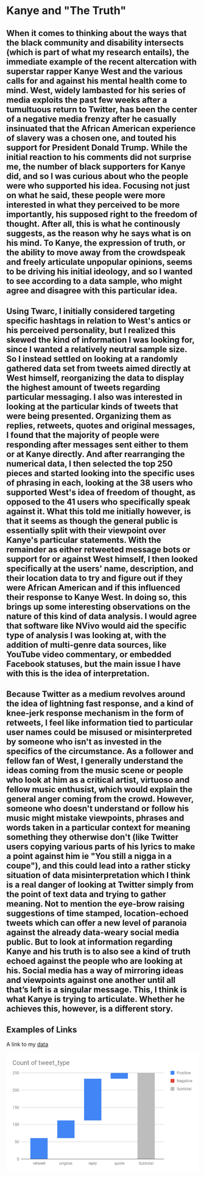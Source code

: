 # Kanye and "The Truth" 

## When it comes to thinking about the ways that the black community and disability intersects (which is part of what my research entails), the immediate example of the recent altercation with superstar rapper Kanye West and the various calls for and against his mental health come to mind. West, widely lambasted for his series of media exploits the past few weeks after a tumultuous return to Twitter, has been the center of a negative media frenzy after he casually insinuated that the African American experience of slavery was a chosen one, and touted his support for President Donald Trump. While the initial reaction to his comments did not surprise me, the number of black supporters for Kanye did, and so I was curious about who the people were who supported his idea. Focusing not just on what he said, these people were more interested in what they perceived to be more importantly, his supposed right to the freedom of thought. After all, this is what he continously suggests, as the reason why he says what is on his mind. To Kanye, the expression of truth, or the ability to move away from the crowdspeak and freely articulate unpopular opinions, seems to be driving his initial ideology, and so I wanted to see according to a data sample, who might agree and disagree with this particular idea. 

## Using Twarc, I initially considered targeting specific hashtags in relation to West's antics or his perceived personality, but I realized this skewed the kind of information I was looking for, since I wanted a relatively neutral sample size. So I instead settled on looking at a randomly gathered data set from tweets aimed directly at West himself, reorganizing the data to display the highest amount of tweets regarding particular messaging. I also was interested in looking at the particular kinds of tweets that were being presented. Organizing them as replies, retweets, quotes and original messages, I found that the majority of people were responding after messages sent either to them or at Kanye directly. And after rearranging the numerical data, I then selected the top 250 pieces and started looking into the specific uses of phrasing in each, looking at the 38 users who supported West's idea of freedom of thought, as opposed to the 41 users who specifically speak against it. What this told me initially however, is that it seems as though the general public is essentially split with their viewpoint over Kanye's particular statements. With the remainder as either retweeted message bots or support for or against West himself, I then looked specifically at the users' name, description, and their location data to try and figure out if they were African American and if this influenced their response to Kanye West. In doing so, this brings up some interesting observations on the nature of this kind of data analysis. I would agree that software like NVivo would aid the specific type of analysis I was looking at, with the addition of multi-genre data sources, like YouTube video commentary, or embedded Facebook statuses, but the main issue I have with this is the idea of interpretation. 

## Because Twitter as a medium revolves around the idea of lightning fast response, and a kind of knee-jerk response mechanism in the form of retweets, I feel like information tied to particular user names could be misused or misinterpreted by someone who isn't as invested in the specifics of the circumstance. As a follower and fellow fan of West, I generally understand the ideas coming from the music scene or people who look at him as a critical artist, virtuoso and fellow music enthusist, which would explain the general anger coming from the crowd. However, someone who doesn't understand or follow his music might mistake viewpoints, phrases and words taken in a particular context for meaning something they otherwise don't (like Twitter users copying various parts of his lyrics to make a point against him ie "You still a nigga in a coupe"), and this could lead into a rather sticky situation of data misinterpretation which I think is a real danger of looking at Twitter simply from the point of text data and trying to gather meaning. Not to mention the eye-brow raising suggestions of time stamped, location-echoed tweets which can offer a new level of paranoia against the already data-weary social media public. But to look at information regarding Kanye and his truth is to also see a kind of truth echoed against the people who are looking at his. Social media has a way of mirroring ideas and viewpoints against one another until all that’s left is a singular message. This, I think is what Kanye is trying to articulate. Whether he achieves this, however, is a different story. 


## Examples of Links

A link to my [data](https://github.com/Darkaiyne/datastory/blob/master/data/Kanye%20-%20Sheet1.csv)

![chart](https://github.com/Darkaiyne/datastory/blob/master/chart2.png)

